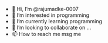 - 👋 Hi, I’m @rajumadke-0007
- 👀 I’m interested in programming 
- 🌱 I’m currently learning programming 
- 💞️ I’m looking to collaborate on ...
- 📫 How to reach me msg me 

<!---
rajumadke-0007/rajumadke-0007 is a ✨ special ✨ repository because its `README.md` (this file) appears on your GitHub profile.
You can click the Preview link to take a look at your changes.
--->
